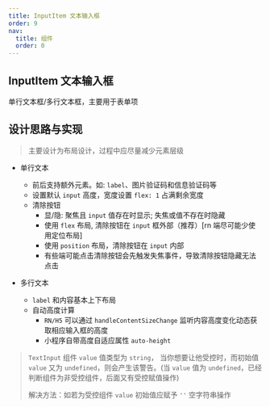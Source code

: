```yaml
---
title: InputItem 文本输入框
order: 9
nav:
  title: 组件
  order: 0
---
```


## InputItem 文本输入框

单行文本框/多行文本框，主要用于表单项

## 设计思路与实现

> 主要设计为布局设计，过程中应尽量减少元素层级

- 单行文本

  - 前后支持额外元素。如: `label`、图片验证码和信息验证码等
  - 设置默认 `input` 高度，宽度设置 `flex: 1` 占满剩余宽度
  - 清除按钮
    - 显/隐: 聚焦且 `input` 值存在时显示; 失焦或值不存在时隐藏
    - 使用 `flex` 布局, 清除按钮在 `input` 框外部（推荐）[rn 端尽可能少使用定位布局]
    - 使用 `position` 布局，清除按钮在 `input` 内部
    - 有些端可能点击清除按钮会先触发失焦事件，导致清除按钮隐藏无法点击

- 多行文本
  - `label` 和内容基本上下布局
  - 自动高度计算
    - `RN/H5` 可以通过 `handleContentSizeChange` 监听内容高度变化动态获取相应输入框的高度
    - 小程序自带高度自适应属性 `auto-height`

> `TextInput` 组件 `value` 值类型为 `string`， 当你想要让他受控时，而初始值 `value` 又为 `undefined`，则会产生该警告。(当 `value` 值为 `undefined`，已经判断组件为非受控组件，后面又有受控赋值操作)
>
> 解决方法：如若为受控组件 `value` 初始值应赋予 `''` 空字符串操作
